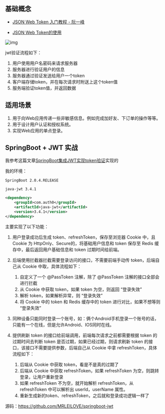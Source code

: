 
## 基础概念

- [JSON Web Token 入门教程 - 阮一峰](http://www.ruanyifeng.com/blog/2018/07/json_web_token-tutorial.html)

- [JSON Web Token的使用](https://www.cnblogs.com/dinglinyong/p/6611151.html)


![img](https://img-blog.csdn.net/20170729233023711?watermark/2/text/aHR0cDovL2Jsb2cuY3Nkbi5uZXQvemhvdWt1bjEwMDg=/font/5a6L5L2T/fontsize/400/fill/I0JBQkFCMA==/dissolve/70/gravity/SouthEast)


jwt验证流程如下：

1. 用户使用用户名密码来请求服务器
2. 服务器进行验证用户的信息
3. 服务器通过验证发送给用户一个token
4. 客户端存储token，并在每次请求时附送上这个token值
5. 服务端验证token值，并返回数据


## 适用场景

1. 用于向Web应用传递一些非敏感信息。例如完成加好友、下订单的操作等等。
2. 用于设计用户认证和授权系统。
3. 实现Web应用的单点登录。



## SpringBoot + JWT 实战


我参考这篇文章[SpringBoot集成JWT实现token验证](https://www.jianshu.com/p/e88d3f8151db)实现的

我的环境：

`SpringBoot 2.0.4.RELEASE`

`java-jwt 3.4.1`

```xml
<dependency>
    <groupId>com.auth0</groupId>
    <artifactId>java-jwt</artifactId>
    <version>3.4.1</version>
</dependency>
```

主要实现了以下功能：

1. 用户登录成功后生成 token、refreshToken，保存至浏览器 Cookie 中，且 Cookie 为 HttpOnly、Secure的，将基础用户信息和 token 保存至 Redis 缓存中，最后返回用户基础信息和 token 过期时间给前端。
2. 后端使用拦截器拦截需要登录访问的接口，不需要前端手动传 token，后端自己从 Cookie 中取，具体流程如下：

    1. 自定义了一个 @PassToken 注解，除了 @PassToken 注解的接口全部会进行拦截
    2. 从 Cookie 中获取 token，如果 token 为空，则返回 “登录失效”
    3. 解析 token，如果解析异常，则 “登录失效”
    4. 将 Cookie 中的 token 和 Redis 缓存中的 token 进行对比，如果不想等则 “登录失效”


3. 同种设备只能同时登录一个账号，如：俩个Android手机登录一个账号的话，只能有一个在线，但是允许Android、IOS同时在线。
4. 提供刷新 token 的接口给前端调用，前端每次请求之前都需要根据 token 的过期时间去判断 token 是否过期，如果已经过期，则请求刷新 token 的接口，该接口不需要提供参数，后端自己从 Cookie 中拿 refreshToken，具体流程如下：

    1. 后端从 Cookie 中获取 token，看是不是真的过期了
    2. 后端从 Cookie 中获取 refreshToken，如果 refreshToken 为空，则跳转登录，让用户重新登录
    3. 如果 refreshToken 不为空，就开始解析 refreshToken，从 refreshToken 中可以解析出 userId，userName 属性。
    4. 重新生成新的token、refreshToken，之后就和登录成功逻辑一样了

源码：https://github.com/MRLEILOVE/springboot-jwt